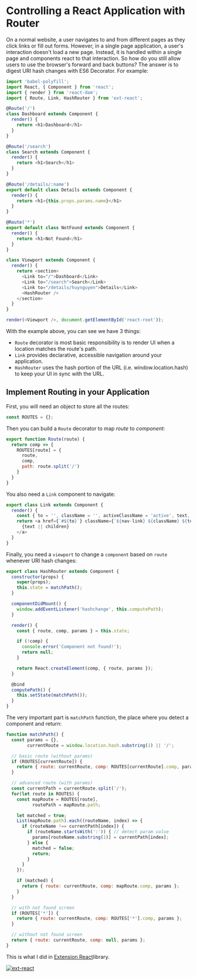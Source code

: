# Controlling a React Application with Router

On a normal website, a user navigates to and from different pages as they click links or fill out forms. However, in a single page application, a user's interaction doesn't load a new page. Instead, it is handled within a single page and components react to that interaction. So how do you still allow users to use the browser's forward and back buttons? The answer is to digest URI hash changes with ES6 Decorator. For example:

```js
import 'babel-polyfill';
import React, { Component } from 'react';
import { render } from 'react-dom';
import { Route, Link, HashRouter } from 'ext-react';

@Route('/')
class Dashboard extends Component {
  render() {
    return <h1>Dashboard</h1>
  }
}

@Route('/search')
class Search extends Component {
  render() {
    return <h1>Search</h1>
  }
}

@Route('/details/:name')
export default class Details extends Component {
  render() {
    return <h1>{this.props.params.name}</h1>
  }
}

@Route('*')
export default class NotFound extends Component {
  render() {
    return <h1>Not Found</h1>
  }
}

class Viewport extends Component {
  render() {
    return <section>
      <Link to="/">Dashboard</Link>
      <Link to="/search">Search</Link>
      <Link to="/details/huynguyen">Details</Link>
      <HashRouter />
    </section>
  }
}

render(<Viewport />, document.getElementById('react-root'));
```

With the example above, you can see we have 3 things:

  * `Route` decorator is most basic responsibility is to render UI when a location matches the route's path.
  * `Link` provides declarative, accessible navigation around your application.
  * `HashRouter` uses the hash portion of the URL (i.e. window.location.hash) to keep your UI in sync with the URL.

## Implement Routing in your Application

First, you will need an object to store all the routes:

```js
const ROUTES = {};
```

Then you can build a `Route` decorator to map *route* to *component*:

```js
export function Route(route) {
  return comp => {
    ROUTES[route] = {
      route,
      comp,
      path: route.split('/')
    }
  }
}
```

You also need a `Link` component to navigate:

```js
export class Link extends Component {
  render() {
    const { to = '', className = '', activeClassName = 'active', text, children, ...others } = this.props;
    return <a href={`#${to}`} className={`${nav-link} ${className} ${to === (window.location.hash.substring(1) || '/') ? activeClassName : ''}`} {...others}>
      {text || children}
    </a>
  }
}
```

Finally, you need a `viewport` to change a `component` based on `route` whenever URI hash changes:

```js
export class HashRouter extends Component {
  constructor(props) {
    super(props);
    this.state = matchPath();
  }

  componentDidMount() {
    window.addEventListener('hashchange', this.computePath);
  }

  render() {
    const { route, comp, params } = this.state;

    if (!comp) {
      console.error('Component not found!');
      return null;
    }

    return React.createElement(comp, { route, params });
  }

  @bind
  computePath() {
    this.setState(matchPath());
  }
}
```

The very important part is `matchPath` function, the place where you detect a component and return:

```js
function matchPath() {
  const params = {},
        currentRoute = window.location.hash.substring(1) || '/';

  // basic route (without params)
  if (ROUTES[currentRoute]) {
    return { route: currentRoute, comp: ROUTES[currentRoute].comp, params };
  }

  // advanced route (with params)
  const currentPath = currentRoute.split('/');
  for(let route in ROUTES) {
    const mapRoute = ROUTES[route],
          routePath = mapRoute.path;

    let matched = true;
    List(mapRoute.path).each((routeName, index) => {
      if (routeName !== currentPath[index]) {
        if (routeName.startsWith(':')) { // detect param value
          params[routeName.substring(1)] = currentPath[index];
        } else {
          matched = false;
          return;
        }
      }
    });

    if (matched) {
      return { route: currentRoute, comp: mapRoute.comp, params };
    }
  }

  // with not found screen
  if (ROUTES['*']) {
    return { route: currentRoute, comp: ROUTES['*'].comp, params };
  }

  // without not found screen
  return { route: currentRoute, comp: null, params };
}
```

This is what I did in [Extension React](https://npmjs.org/package/ext-react)library.

[![ext-react](https://nodei.co/npm/ext-react.png?downloadRank=true&downloads=true)](https://npmjs.org/package/ext-react)

